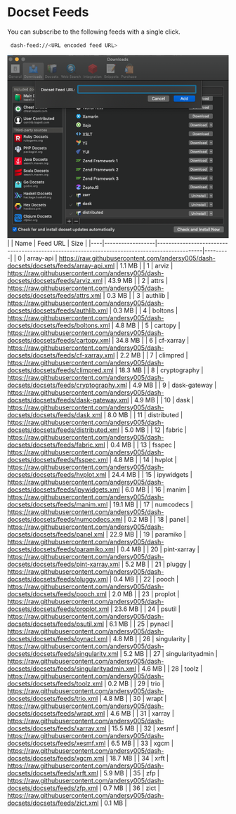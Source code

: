 # Docset Feeds

You can subscribe to the following feeds with a single click.

```bash
 dash-feed://<URL encoded feed URL>
```


![dash-docsets](https://github.com/andersy005/dash-docsets/raw/main/images/how-to-add-feed.png)
|    | Name             | Feed URL                                                                                     | Size    |
|----|------------------|----------------------------------------------------------------------------------------------|---------|
|  0 | array-api        | https://raw.githubusercontent.com/andersy005/dash-docsets/docsets/feeds/array-api.xml        | 1.1 MB  |
|  1 | arviz            | https://raw.githubusercontent.com/andersy005/dash-docsets/docsets/feeds/arviz.xml            | 43.9 MB |
|  2 | attrs            | https://raw.githubusercontent.com/andersy005/dash-docsets/docsets/feeds/attrs.xml            | 0.3 MB  |
|  3 | authlib          | https://raw.githubusercontent.com/andersy005/dash-docsets/docsets/feeds/authlib.xml          | 0.3 MB  |
|  4 | boltons          | https://raw.githubusercontent.com/andersy005/dash-docsets/docsets/feeds/boltons.xml          | 4.8 MB  |
|  5 | cartopy          | https://raw.githubusercontent.com/andersy005/dash-docsets/docsets/feeds/cartopy.xml          | 34.8 MB |
|  6 | cf-xarray        | https://raw.githubusercontent.com/andersy005/dash-docsets/docsets/feeds/cf-xarray.xml        | 2.2 MB  |
|  7 | climpred         | https://raw.githubusercontent.com/andersy005/dash-docsets/docsets/feeds/climpred.xml         | 18.3 MB |
|  8 | cryptography     | https://raw.githubusercontent.com/andersy005/dash-docsets/docsets/feeds/cryptography.xml     | 4.9 MB  |
|  9 | dask-gateway     | https://raw.githubusercontent.com/andersy005/dash-docsets/docsets/feeds/dask-gateway.xml     | 4.9 MB  |
| 10 | dask             | https://raw.githubusercontent.com/andersy005/dash-docsets/docsets/feeds/dask.xml             | 8.0 MB  |
| 11 | distributed      | https://raw.githubusercontent.com/andersy005/dash-docsets/docsets/feeds/distributed.xml      | 5.0 MB  |
| 12 | fabric           | https://raw.githubusercontent.com/andersy005/dash-docsets/docsets/feeds/fabric.xml           | 0.4 MB  |
| 13 | fsspec           | https://raw.githubusercontent.com/andersy005/dash-docsets/docsets/feeds/fsspec.xml           | 4.8 MB  |
| 14 | hvplot           | https://raw.githubusercontent.com/andersy005/dash-docsets/docsets/feeds/hvplot.xml           | 24.4 MB |
| 15 | ipywidgets       | https://raw.githubusercontent.com/andersy005/dash-docsets/docsets/feeds/ipywidgets.xml       | 6.0 MB  |
| 16 | manim            | https://raw.githubusercontent.com/andersy005/dash-docsets/docsets/feeds/manim.xml            | 19.1 MB |
| 17 | numcodecs        | https://raw.githubusercontent.com/andersy005/dash-docsets/docsets/feeds/numcodecs.xml        | 0.2 MB  |
| 18 | panel            | https://raw.githubusercontent.com/andersy005/dash-docsets/docsets/feeds/panel.xml            | 22.9 MB |
| 19 | paramiko         | https://raw.githubusercontent.com/andersy005/dash-docsets/docsets/feeds/paramiko.xml         | 0.4 MB  |
| 20 | pint-xarray      | https://raw.githubusercontent.com/andersy005/dash-docsets/docsets/feeds/pint-xarray.xml      | 5.2 MB  |
| 21 | pluggy           | https://raw.githubusercontent.com/andersy005/dash-docsets/docsets/feeds/pluggy.xml           | 0.4 MB  |
| 22 | pooch            | https://raw.githubusercontent.com/andersy005/dash-docsets/docsets/feeds/pooch.xml            | 2.0 MB  |
| 23 | proplot          | https://raw.githubusercontent.com/andersy005/dash-docsets/docsets/feeds/proplot.xml          | 23.6 MB |
| 24 | psutil           | https://raw.githubusercontent.com/andersy005/dash-docsets/docsets/feeds/psutil.xml           | 6.1 MB  |
| 25 | pynacl           | https://raw.githubusercontent.com/andersy005/dash-docsets/docsets/feeds/pynacl.xml           | 4.8 MB  |
| 26 | singularity      | https://raw.githubusercontent.com/andersy005/dash-docsets/docsets/feeds/singularity.xml      | 5.2 MB  |
| 27 | singularityadmin | https://raw.githubusercontent.com/andersy005/dash-docsets/docsets/feeds/singularityadmin.xml | 4.6 MB  |
| 28 | toolz            | https://raw.githubusercontent.com/andersy005/dash-docsets/docsets/feeds/toolz.xml            | 0.2 MB  |
| 29 | trio             | https://raw.githubusercontent.com/andersy005/dash-docsets/docsets/feeds/trio.xml             | 4.8 MB  |
| 30 | wrapt            | https://raw.githubusercontent.com/andersy005/dash-docsets/docsets/feeds/wrapt.xml            | 4.6 MB  |
| 31 | xarray           | https://raw.githubusercontent.com/andersy005/dash-docsets/docsets/feeds/xarray.xml           | 15.5 MB |
| 32 | xesmf            | https://raw.githubusercontent.com/andersy005/dash-docsets/docsets/feeds/xesmf.xml            | 6.5 MB  |
| 33 | xgcm             | https://raw.githubusercontent.com/andersy005/dash-docsets/docsets/feeds/xgcm.xml             | 18.7 MB |
| 34 | xrft             | https://raw.githubusercontent.com/andersy005/dash-docsets/docsets/feeds/xrft.xml             | 5.9 MB  |
| 35 | zfp              | https://raw.githubusercontent.com/andersy005/dash-docsets/docsets/feeds/zfp.xml              | 0.7 MB  |
| 36 | zict             | https://raw.githubusercontent.com/andersy005/dash-docsets/docsets/feeds/zict.xml             | 0.1 MB  |
